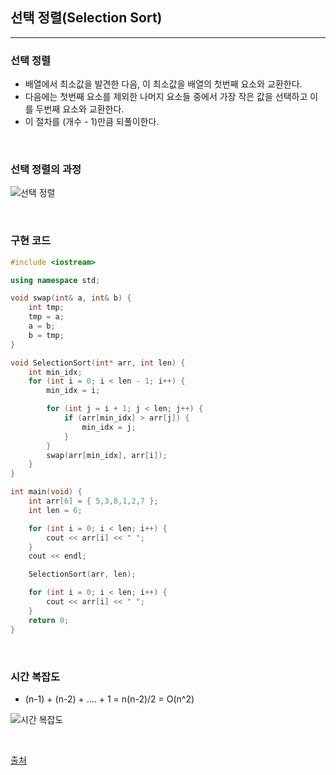 ## 선택 정렬(Selection Sort)

----

### 선택 정렬

* 배열에서 최소값을 발견한 다음, 이 최소값을 배열의 첫번째 요소와 교환한다.
* 다음에는 첫번째 요소를 제외한 나머지 요소들 중에서 가장 작은 값을 선택하고 이를 두번째 요소와 교환한다.
* 이 절차를 (개수 - 1)만큼 되풀이한다.

<br>

### 선택 정렬의 과정

![선택 정렬](https://user-images.githubusercontent.com/68210266/130445203-67b4e060-8888-43d9-942e-bc39acff39f5.PNG)

<br>

### 구현 코드

```c++
#include <iostream>

using namespace std;

void swap(int& a, int& b) {
	int tmp;
	tmp = a;
	a = b;
	b = tmp;
}

void SelectionSort(int* arr, int len) {
	int min_idx;
	for (int i = 0; i < len - 1; i++) {
		min_idx = i;

		for (int j = i + 1; j < len; j++) {
			if (arr[min_idx] > arr[j]) {
				min_idx = j;
			}
		}
		swap(arr[min_idx], arr[i]);
	}
}

int main(void) {
	int arr[6] = { 5,3,8,1,2,7 };
	int len = 6;

	for (int i = 0; i < len; i++) {
		cout << arr[i] << " ";
	}
	cout << endl;

	SelectionSort(arr, len);

	for (int i = 0; i < len; i++) {
		cout << arr[i] << " ";
	}
	return 0;
}
```

<br>

### 시간 복잡도

- (n-1) + (n-2) + .... + 1 = n(n-2)/2 = O(n^2)

![시간 복잡도](https://user-images.githubusercontent.com/68210266/130449509-fa9aa4b1-29be-4fcf-9dbc-b6062fbc5a93.PNG)

<br>

[출처](https://blockdmask.tistory.com/153)